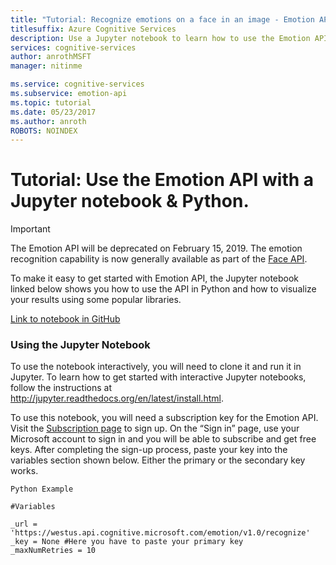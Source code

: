 ```yaml
---
title: "Tutorial: Recognize emotions on a face in an image - Emotion API, Python"
titlesuffix: Azure Cognitive Services
description: Use a Jupyter notebook to learn how to use the Emotion API with Python. Visualize your results by using popular libraries.
services: cognitive-services
author: anrothMSFT
manager: nitinme

ms.service: cognitive-services
ms.subservice: emotion-api
ms.topic: tutorial
ms.date: 05/23/2017
ms.author: anroth
ROBOTS: NOINDEX
---
```


# Tutorial: Use the Emotion API with a Jupyter notebook & Python.

> [!IMPORTANT]
> The Emotion API will be deprecated on February 15, 2019. The emotion recognition capability is now generally available as part of the [Face API](https://docs.microsoft.com/azure/cognitive-services/face/). 

To make it easy to get started with Emotion API, the Jupyter notebook linked below shows you how to use the API in Python and how to visualize your results using some popular libraries.

[Link to notebook in GitHub](https://github.com/Microsoft/Cognitive-Emotion-Python/blob/master/Jupyter%20Notebook/Emotion%20Analysis%20Example.ipynb)

### Using the Jupyter Notebook

To use the notebook interactively, you will need to clone it and run it in Jupyter. To learn how to get started with interactive Jupyter notebooks, follow the instructions at http://jupyter.readthedocs.org/en/latest/install.html.

To use this notebook, you will need a subscription key for the Emotion API. Visit the [Subscription page](https://azure.microsoft.com/try/cognitive-services/) to sign up. On the “Sign in” page, use your Microsoft account to sign in and you will be able to subscribe and get free keys. After completing the sign-up process, paste your key into the variables section shown below. Either the primary or the secondary key works.

```
Python Example

#Variables

_url = 'https://westus.api.cognitive.microsoft.com/emotion/v1.0/recognize'
_key = None #Here you have to paste your primary key
_maxNumRetries = 10

```
